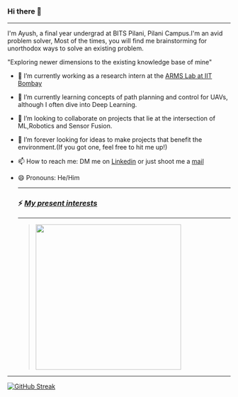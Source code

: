 ### Hi there 👋

--------------

I'm Ayush, a final year undergrad at BITS Pilani, Pilani Campus.I'm an avid problem solver, Most of the times, you will find me brainstorming for unorthodox ways to solve an existing problem.  

"Exploring newer dimensions to the existing knowledge base of mine"   

- 🔭 I’m currently working as a research intern at the  [ARMS Lab at IIT Bombay](https://www.sc.iitb.ac.in/robotics/)

- 🌱 I’m currently learning concepts of path planning and control for UAVs, although I often dive into Deep Learning.

- 👯 I’m looking to collaborate on projects that lie at the intersection of ML,Robotics and Sensor Fusion.

- 🤔 I’m forever looking for ideas to make projects that benefit the environment.(If you got one, feel free to hit me up!) 

- 📫 How to reach me: DM me on [Linkedin](https://www.linkedin.com/in/ay-agrawal/) or just shoot me a [mail](mailto:ay.agrawal812@gmail.com)

- 😄 Pronouns: He/Him
  
  ---------
  
  ### ⚡ ***<u>My present interests</u>***
  
  ------------
  
  > <img title="" src="https://lh3.googleusercontent.com/B_OoTti9VRAuewFAqlvxVytShGzTU4pduHh1pzugeWuXMW1QNJIj1MW4P4bJAWcQTTmZQBRmY1lUI7YmRHZrr9mwgRSXdav6AD9cQFyfAZcdLPBS7bFBvKALqvTCDG6_eq6u3mMl" alt="" data-align="center" width="328">

--------

[![GitHub Streak](http://github-readme-streak-stats.herokuapp.com?user=Ayush8120&theme=blood-dark&hide_border=true)](https://git.io/streak-stats)

